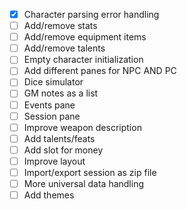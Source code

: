- [x] Character parsing error handling
- [ ] Add/remove stats
- [ ] Add/remove equipment items
- [ ] Add/remove talents
- [ ] Empty character initialization
- [ ] Add different panes for NPC AND PC
- [ ] Dice simulator
- [ ] GM notes as a list
- [ ] Events pane
- [ ] Session pane
- [ ] Improve weapon description
- [ ] Add talents/feats
- [ ] Add slot for money
- [ ] Improve layout
- [ ] Import/export session as zip file
- [ ] More universal data handling
- [ ] Add themes